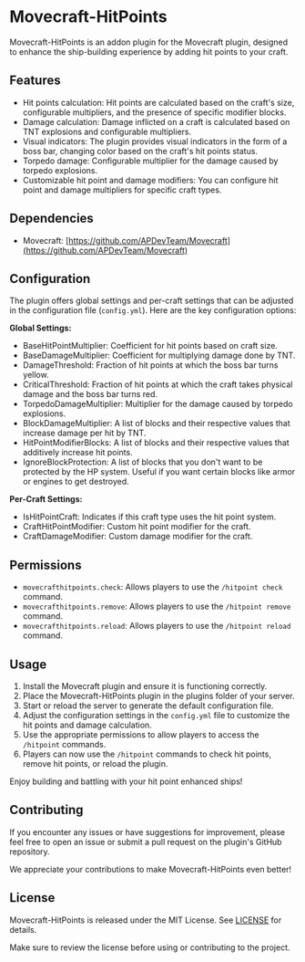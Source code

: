 # Movecraft-HitPoints

Movecraft-HitPoints is an addon plugin for the Movecraft plugin, designed to enhance the ship-building experience by adding hit points to your craft.

## Features

- Hit points calculation: Hit points are calculated based on the craft's size, configurable multipliers, and the presence of specific modifier blocks.
- Damage calculation: Damage inflicted on a craft is calculated based on TNT explosions and configurable multipliers.
- Visual indicators: The plugin provides visual indicators in the form of a boss bar, changing color based on the craft's hit points status.
- Torpedo damage: Configurable multiplier for the damage caused by torpedo explosions.
- Customizable hit point and damage modifiers: You can configure hit point and damage multipliers for specific craft types.

## Dependencies

- Movecraft: [https://github.com/APDevTeam/Movecraft](https://github.com/APDevTeam/Movecraft)

## Configuration

The plugin offers global settings and per-craft settings that can be adjusted in the configuration file (`config.yml`). Here are the key configuration options:

**Global Settings:**

- BaseHitPointMultiplier: Coefficient for hit points based on craft size.
- BaseDamageMultiplier: Coefficient for multiplying damage done by TNT.
- DamageThreshold: Fraction of hit points at which the boss bar turns yellow.
- CriticalThreshold: Fraction of hit points at which the craft takes physical damage and the boss bar turns red.
- TorpedoDamageMultiplier: Multiplier for the damage caused by torpedo explosions.
- BlockDamageMultiplier: A list of blocks and their respective values that increase damage per hit by TNT.
- HitPointModifierBlocks: A list of blocks and their respective values that additively increase hit points.
- IgnoreBlockProtection: A list of blocks that you don't want to be protected by the HP system. Useful if you want certain blocks like armor or engines to get destroyed. 

**Per-Craft Settings:**

- IsHitPointCraft: Indicates if this craft type uses the hit point system.
- CraftHitPointModifier: Custom hit point modifier for the craft.
- CraftDamageModifier: Custom damage modifier for the craft.

## Permissions

- `movecrafthitpoints.check`: Allows players to use the `/hitpoint check` command.
- `movecrafthitpoints.remove`: Allows players to use the `/hitpoint remove` command.
- `movecrafthitpoints.reload`: Allows players to use the `/hitpoint reload` command.

## Usage

1. Install the Movecraft plugin and ensure it is functioning correctly.
2. Place the Movecraft-HitPoints plugin in the plugins folder of your server.
3. Start or reload the server to generate the default configuration file.
4. Adjust the configuration settings in the `config.yml` file to customize the hit points and damage calculation.
5. Use the appropriate permissions to allow players to access the `/hitpoint` commands.
6. Players can now use the `/hitpoint` commands to check hit points, remove hit points, or reload the plugin.

Enjoy building and battling with your hit point enhanced ships!

## Contributing

If you encounter any issues or have suggestions for improvement, please feel free to open an issue or submit a pull request on the plugin's GitHub repository.

We appreciate your contributions to make Movecraft-HitPoints even better!

## License

Movecraft-HitPoints is released under the MIT License. See [LICENSE](LICENSE) for details.

Make sure to review the license before using or contributing to the project.
